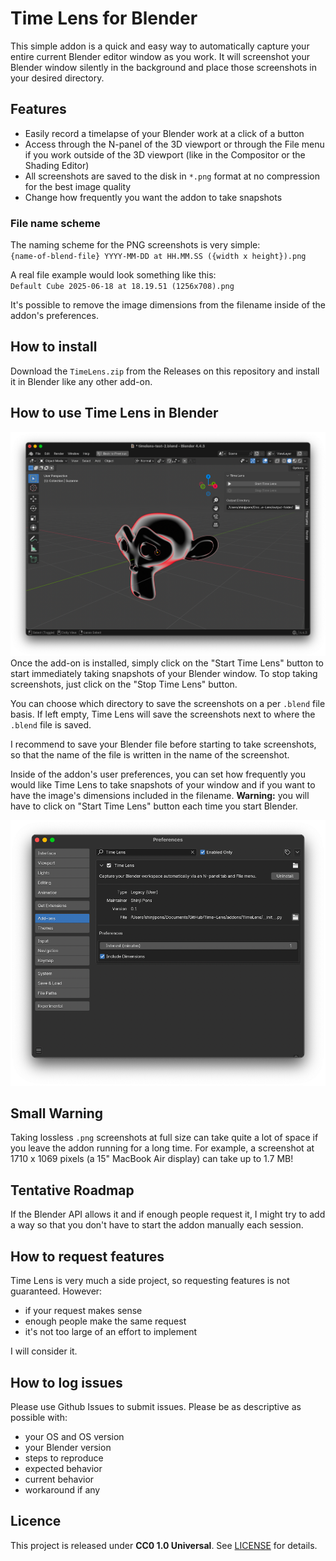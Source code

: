# Time Lens for Blender

This simple addon is a quick and easy way to automatically capture your entire current Blender editor window as you work. It will screenshot your Blender window silently in the background and place those screenshots in your desired directory.

## Features
- Easily record a timelapse of your Blender work at a click of a button
- Access through the N-panel of the 3D viewport or through the File menu if you work outside of the 3D viewport (like in the Compositor or the Shading Editor)
- All screenshots are saved to the disk in `*.png` format at no compression for the best image quality
- Change how frequently you want the addon to take snapshots

### File name scheme
The naming scheme for the PNG screenshots is very simple:<br>
`{name-of-blend-file} YYYY-MM-DD at HH.MM.SS ({width x height}).png`

A real file example would look something like this:<br>
`Default Cube 2025-06-18 at 18.19.51 (1256x708).png`

It's possible to remove the image dimensions from the filename inside of the addon's preferences.

## How to install
Download the `TimeLens.zip` from the Releases on this repository and install it in Blender like any other add-on.

## How to use Time Lens in Blender
![User Interface](https://github.com/shinjipons/Time-Lens/blob/main/repo-assets/n-panel.png?raw=true)
Once the add-on is installed, simply click on the "Start Time Lens" button to start immediately taking snapshots of your Blender window. To stop taking screenshots, just click on the "Stop Time Lens" button.

You can choose which directory to save the screenshots on a per `.blend` file basis. If left empty, Time Lens will save the screenshots next to where the `.blend` file is saved.

I recommend to save your Blender file before starting to take screenshots, so that the name of the file is written in the name of the screenshot.

Inside of the addon's user preferences, you can set how frequently you would like Time Lens to take snapshots of your window and if you want to have the image's dimensions included in the filename. **Warning:** you will have to click on "Start Time Lens" button each time you start Blender.

![User Preferences](https://github.com/shinjipons/Time-Lens/blob/main/repo-assets/user-prefs.png?raw=true)

## Small Warning
Taking lossless `.png` screenshots at full size can take quite a lot of space if you leave the addon running for a long time. For example, a screenshot at 1710 x 1069 pixels (a 15" MacBook Air display) can take up to 1.7 MB!

## Tentative Roadmap
If the Blender API allows it and if enough people request it, I might try to add a way so that you don't have to start the addon manually each session.

## How to request features
Time Lens is very much a side project, so requesting features is not guaranteed. However:
- if your request makes sense
- enough people make the same request
- it's not too large of an effort to implement

I will consider it.

## How to log issues
Please use Github Issues to submit issues. Please be as descriptive as possible with:
- your OS and OS version
- your Blender version
- steps to reproduce
- expected behavior
- current behavior
- workaround if any

## Licence

This project is released under **CC0 1.0 Universal**. See [LICENSE](./LICENSE.md) for details.
